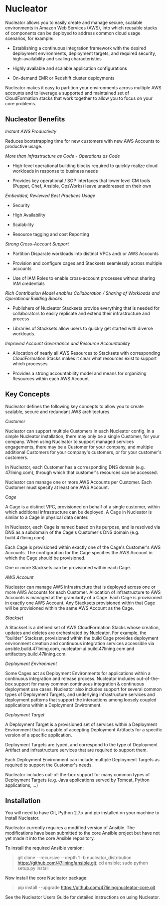 Nucleator
=========

Nucleator allows you to easily create and manage secure, scalable 
environments in Amazon Web Services (AWS), into which reusable stacks of 
components can be deployed to address common cloud usage scenarios, for 
example:

  - Establishing a continuous integration framework with the desired 
    deployment environments, deployment targets, and required security, 
    high-availability and scaling characteristics

  - Highly available and scalable application configurations

  - On-demand EMR or Redshift cluster deployments

Nucleator makes it easy to partition your environments across multiple AWS 
accounts and to leverage a supported and maintained set of CloudFormation 
stacks that work together to allow you to focus on your core problems.


Nucleator Benefits
------------------

*Instant AWS Productivity*

Reduces bootstrapping time for new customers with new AWS Accounts to productive usage.

*More than Infrastructure as Code - Operations as Code*

 - High-level operational building blocks required to quickly realize cloud 
   workloads in response to business needs

  - Provides key operational / SOP interfaces that lower level CM tools (Puppet, 
    Chef, Ansible, OpsWorks) leave unaddressed on their own

*Embedded, Reviewed Best Practices Usage*

  - Security

  - High Availability

  - Scalability

  - Resource tagging and cost Reporting

*Strong Cross-Account Support*

  - Partition Disparate workloads into distinct VPCs and/ or AWS Accounts

  - Provision and configure cages and Stacksets seamlessly across multiple accounts

  - Use of IAM Roles to enable cross-account processes without sharing IAM credentials

*Rich Contribution Model enables Collaboration / Sharing of Workloads and Operational Building Blocks*

  - Publishers of Nucleator Stacksets provide everything that is needed for collaborators 
    to easily replicate and extend their infrastructure and process

  - Libraries of Stacksets allow users to quickly get started with diverse workloads.

*Improved Account Governance and Resource Accountability*

  - Allocation of nearly all AWS Resources to Stacksets with corresponding CloudFormation 
    Stacks makes it clear what resources exist to support which processes

  - Provides a strong accountability model and means for organizing Resources within 
    each AWS Account


Key Concepts
------------

Nucleator defines the following key concepts to allow you to create scalable, 
secure and redundant AWS architectures.

*Customer*

Nucleator can support multiple Customers in each Nucleator config. In a simple 
Nucleator installation, there may only be a single Customer, for your company. 
When using Nucleator to support managed services engagements, there may be a 
Customer for your company, and multiple additional Customers for your company's 
customers, or for your customer's customers.

In Nucleator, each Customer has a corresponding DNS domain (e.g. 47lining.com), 
through which that customer's resources can be accessed.

Nucleator can manage one or more AWS Accounts per Customer. Each Customer must 
specify at least one AWS Account.

*Cage*

A Cage is a distinct VPC, provisioned on behalf of a single customer, within which 
additional infrastructure can be deployed. A Cage in Nucleator is similar to a Cage 
in physical data center.

In Nucleator, each Cage is named based on its purpose, and is resolved via DNS as a 
subdomain of the Cage's Customer's DNS domain (e.g. build.47lining.com).

Each Cage is provisioned within exactly one of the Cage's Customer's AWS Accounts. The 
configuration for the Cage specifies the AWS Account in which the Cage should be 
provisioned.

One or more Stacksets can be provisioned within each Cage.

*AWS Account*

Nucleator can manage AWS infrastructure that is deployed across one or more AWS Accounts 
for each Customer. Allocation of infrastructure to AWS Accounts is managed at the 
granularity of a Cage. Each Cage is provisioned in exactly one AWS Account. Any Stacksets 
provisioned within that Cage will be provisioned within the same AWS Account as the Cage.

*Stackset*

A Stackset is a defined set of AWS CloudFormation Stacks whose creation, updates and deletes 
are orchestrated by Nucleator. For example, the "builder" Stackset, provisioned within the 
build Cage provides deployment environment creation and continuous integration services 
accessible via ansible.build.47lining.com, nucleator-ui.build.47lining.com and 
artifactory.build.47lining.com.

*Deployment Environment*

Some Cages act as Deployment Environments for applications within a continuous integration 
and release process. Nucleator includes out-of-the-box support for many common continuous 
integration & continuous deployment use cases. Nucleator also includes support for several 
common types of Deployment Targets, and underlying infrastructure services and deployment 
patterns that support the interactions among loosely coupled applications within a 
Deployment Environment.

*Deployment Target*

A Deployment Target is a provisioned set of services within a Deployment Environment that 
is capable of accepting Deployment Artifacts for a specific version of a specific application. 

Deployment Targets are typed, and correspond to the type of Deployment Artifact and 
infrastructure services that are required to support them.

Each Deployment Environment can include multiple Deployment Targets as required to support 
the Customer's needs.

Nucleator includes out-of-the-box support for many common types of Deployment Targets (e.g. 
Java applications served by Tomcat, Python applications, ...)


Installation
------------

You will need to have Git, Python 2.7.x and pip installed on your machine to install Nucleator.

Nucleator currently requires a modified version of Ansible. The modifications have been 
submitted to the core Ansible project but have not yet made it into the core Ansible 
repository.

To install the required Ansible version: 

> git clone --recursive --depth 1 -b nucleator_distribution https://github.com/47lining/ansible.git; cd ansible; sudo python setup.py install

Now install the core Nucleator package:

> pip install --upgrade https://github.com/47lining/nucleator-core.git

See the Nucleator Users Guide for detailed instructions on using Nucleator.


